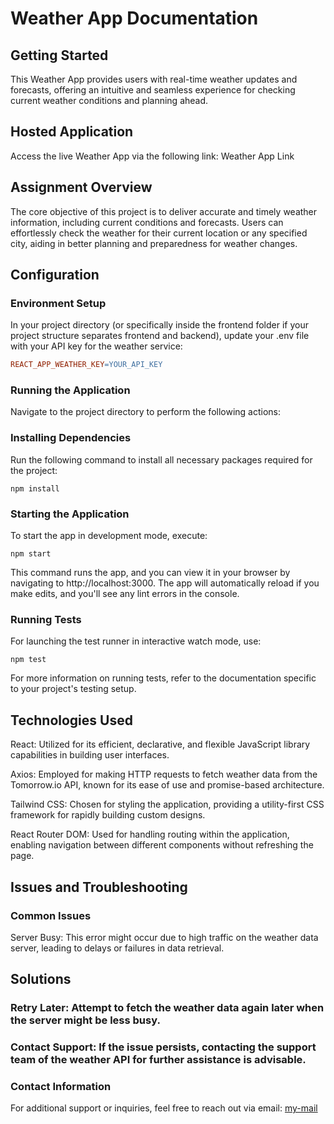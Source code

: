 
# Weather App Documentation

## Getting Started

This Weather App provides users with real-time weather updates and forecasts, offering an intuitive and seamless experience for checking current weather conditions and planning ahead.

## Hosted Application
Access the live Weather App via the following link: Weather App Link

## Assignment Overview
The core objective of this project is to deliver accurate and timely weather information, including current conditions and forecasts. Users can effortlessly check the weather for their current location or any specified city, aiding in better planning and preparedness for weather changes.

## Configuration

### Environment Setup
In your project directory (or specifically inside the frontend folder if your project structure separates frontend and backend), update your .env file with your API key for the weather service:

```makefile
REACT_APP_WEATHER_KEY=YOUR_API_KEY
```

### Running the Application
Navigate to the project directory to perform the following actions:

### Installing Dependencies
Run the following command to install all necessary packages required for the project:

```
npm install
```

### Starting the Application
To start the app in development mode, execute:

```
npm start
```

This command runs the app, and you can view it in your browser by navigating to http://localhost:3000. The app will automatically reload if you make edits, and you'll see any lint errors in the console.

### Running Tests
For launching the test runner in interactive watch mode, use:

```
npm test
```

For more information on running tests, refer to the documentation specific to your project's testing setup.

## Technologies Used
React: Utilized for its efficient, declarative, and flexible JavaScript library capabilities in building user interfaces.

Axios: Employed for making HTTP requests to fetch weather data from the Tomorrow.io API, known for its ease of use and promise-based architecture.

Tailwind CSS: Chosen for styling the application, providing a utility-first CSS framework for rapidly building custom designs.

React Router DOM: Used for handling routing within the application, enabling navigation between different components without refreshing the page.

## Issues and Troubleshooting

### Common Issues
Server Busy: This error might occur due to high traffic on the weather data server, leading to delays or failures in data retrieval.

## Solutions
### Retry Later: Attempt to fetch the weather data again later when the server might be less busy.
### Contact Support: If the issue persists, contacting the support team of the weather API for further assistance is advisable.
### Contact Information
For additional support or inquiries, feel free to reach out via email: [my-mail](priyasingh3709@gmail.com)

